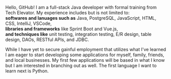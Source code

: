 <!--
**Deyendah/Deyendah** is a ✨ _special_ ✨ repository because its `README.md` (this file) appears on your GitHub profile.

- 🔭 I’m currently working on ... becoming more proficient in my use of GitHub.
- 🌱 I’m currently learning ... early software development!
- 👯 I’m looking to collaborate on ... ¯\_(ツ)_/¯
- 🤔 I’m looking for help with ... ¯\_(ツ)_/¯
- 💬 Ask me about ... ¯\_(ツ)_/¯
- 📫 How to reach me: ... ¯\_(ツ)_/¯
- 😄 Pronouns: ... he/him
- ⚡ Fun fact: ... I've gone skydiving from 14,000ft.
-->

Hello, GitHub! I am a full-stack Java developer with formal training from Tech Elevator.
My experience includes but is not limited to:<br/>
**softwares and lanuages such as** Java, PostgreSQL, JavaScript, HTML, CSS, IntelliJ, VSCode,<br/>
**libraries and frameworks** like Sprint Boot and Vue.js,<br/>
**and techniques like** unit testing, integration testing, E/R design, table design, DAOs,
RESTful APIs, and JDBC.

While I have yet to secure gainful employment that utilizes what I've learned I am eager
to start developing some applications for myself, family, friends, and local businesses. My first few applications will be based in what I know but I
am interested in branching out as well. The first language I want to learn next is Python.